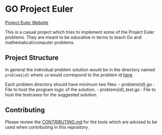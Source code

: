 
# GO Project Euler

[Project Euler Website](https://projecteuler.net/)

This is a casual project which tries to implement some of the Project Euler problems. They are meant to be educative in terms to teach Go and mathematical/computer problems.

## Project Structure

In general the individual problem solution would be in the directory named `problem{id}` where `id` would correspond to the problem id [here](https://projecteuler.net/archives).

Each problem directory should have minimum two files:
    - problem{id}.go : File to host the program logic of the solution.
    - problem{id}_test.go : File to host the testcases for the suggested solution.

## Contributing

Please review the [CONTRIBUTING.md](https://github.com/GooMonk/projectEuler/blob/master/CONTRIBUTING.md) for the tools which are advised to be used when contributing in this repository.
